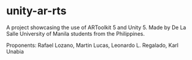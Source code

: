 unity-ar-rts
==============

A project showcasing the use of ARToolkit 5 and Unity 5. Made by De La Salle University of Manila students from the Philippines.

Proponents:
Rafael Lozano,
Martin Lucas,
Leonardo L. Regalado,
Karl Unabia
